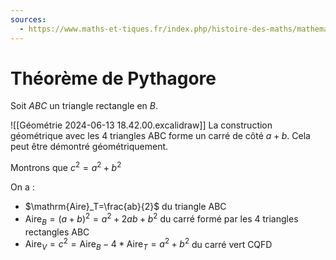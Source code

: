 ```yaml
---
sources:
  - https://www.maths-et-tiques.fr/index.php/histoire-des-maths/mathematiciens-celebres/pythagore
---
```

# Théorème de Pythagore

Soit $ABC$ un triangle rectangle en $B$.

![[Géométrie 2024-06-13 18.42.00.excalidraw]]
La construction géométrique avec les 4 triangles ABC forme un carré de côté $a+b$. Cela peut être démontré géométriquement.

Montrons que $c^2=a^2+b^2$

On a :
- $\mathrm{Aire}_T=\frac{ab}{2}$ du triangle ABC
- $\mathrm{Aire}_B=(a+b)^2=a^2+2ab+b^2$ du carré formé par les 4 triangles rectangles ABC
- $\mathrm{Aire}_V=c^2=\mathrm{Aire}_B-4*\mathrm{Aire}_T=a^2+b^2$ du carré vert CQFD
